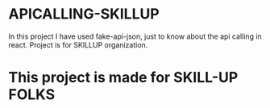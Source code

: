 # APICALLING-SKILLUP
In this project I have used fake-api-json, just to know about the api calling in react. Project is for SKILLUP organization.


# This project is made for SKILL-UP FOLKS
